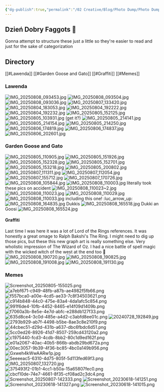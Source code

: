 ```yaml
---
{"dg-publish":true,"permalink":"/02 Creative/Blog/Photo Dump/Photo Dump 2025-08-08/","tags":["image","blog"]}
---
```


## Dzień Dobry Faggots 💚
Gonna attempt to structure these just a little so they're easier to read and just for 
the sake of categorization
## Directory
[[#Lawenda]]
[[#Garden Goose and Gato]]
[[#Graffiti]]
[[#Memes]]
### Lawenda
![IMG_20250808_093453.jpg](/img/user/IMG_20250808_093453.jpg)
![IMG_20250808_093504.jpg](/img/user/IMG_20250808_093504.jpg)
![IMG_20250808_093036.jpg](/img/user/IMG_20250808_093036.jpg)
![IMG_20250807_133420.jpg](/img/user/IMG_20250807_133420.jpg)
![IMG_20250804_183053.jpg](/img/user/IMG_20250804_183053.jpg)
![IMG_20250804_192222.jpg](/img/user/IMG_20250804_192222.jpg)
![IMG_20250804_192232.jpg](/img/user/IMG_20250804_192232.jpg)
![IMG_20250805_152125.jpg](/img/user/IMG_20250805_152125.jpg)
![IMG_20250805_103931.jpg](/img/user/IMG_20250805_103931.jpg)
(get it?)
![IMG_20250805_214141.jpg](/img/user/IMG_20250805_214141.jpg)
![IMG_20250805_214154.jpg](/img/user/IMG_20250805_214154.jpg)
![IMG_20250805_214250.jpg](/img/user/IMG_20250805_214250.jpg)
![IMG_20250806_174819.jpg](/img/user/IMG_20250806_174819.jpg)
![IMG_20250806_174837.jpg](/img/user/IMG_20250806_174837.jpg)
![IMG_20250806_202601.jpg](/img/user/IMG_20250806_202601.jpg)
### Garden Goose and Gato
![IMG_20250805_110905.jpg](/img/user/IMG_20250805_110905.jpg)
![IMG_20250805_151926.jpg](/img/user/IMG_20250805_151926.jpg)
![IMG_20250805_152328.jpg](/img/user/IMG_20250805_152328.jpg)
![IMG_20250805_152701.jpg](/img/user/IMG_20250805_152701.jpg)
![IMG_20250805_153218.jpg](/img/user/IMG_20250805_153218.jpg)
![IMG_20250805_200802.jpg](/img/user/IMG_20250805_200802.jpg)
![IMG_20250807_111311.jpg](/img/user/IMG_20250807_111311.jpg)
![IMG_20250807_112054.jpg](/img/user/IMG_20250807_112054.jpg)
![IMG_20250807_155712.jpg](/img/user/IMG_20250807_155712.jpg)
![IMG_20250807_170726.jpg](/img/user/IMG_20250807_170726.jpg)
![IMG_20250808_105844.jpg](/img/user/IMG_20250808_105844.jpg)
![IMG_20250808_110003.jpg](/img/user/IMG_20250808_110003.jpg)
literally took these pics on accident
![IMG_20250808_110023~2.jpg](/img/user/IMG_20250808_110023~2.jpg)
![IMG_20250808_110023.jpg](/img/user/IMG_20250808_110023.jpg)
![IMG_20250808_110029.jpg](/img/user/IMG_20250808_110029.jpg)
![IMG_20250808_110033.jpg](/img/user/IMG_20250808_110033.jpg)
including this one! :luc_arrow_up:
![IMG_20250808_164835.jpg](/img/user/IMG_20250808_164835.jpg)
Dukkis
![IMG_20250808_165518.jpg](/img/user/IMG_20250808_165518.jpg)
Dukki an Goosi
![IMG_20250808_165524.jpg](/img/user/IMG_20250808_165524.jpg)
#### Graffiti
Last time I was here it was a lot of Lord of the Rings references. It was honestly a great omage to Ralph Bakshi's The Ring. I might need to dig up those pics, but these this new graph art is really something else. Very wholistic impression of The Wizard of Oz. I had a nice battle of spell magic with the wicked witch of the west at the end too 🤏
![IMG_20250808_190720.jpg](/img/user/IMG_20250808_190720.jpg)
![IMG_20250808_190825.jpg](/img/user/IMG_20250808_190825.jpg)
![IMG_20250808_191008.jpg](/img/user/IMG_20250808_191008.jpg)
![IMG_20250808_191130.jpg](/img/user/IMG_20250808_191130.jpg)
### Memes
![Screenshot_20250805-155025.png](/img/user/Screenshot_20250805-155025.png)
![a7ebf671-c949-48fb-a87b-ae4982f5fb66.png](/img/user/a7ebf671-c949-48fb-a87b-ae4982f5fb66.png)
![f557bca0-a00e-4cd5-ae33-7c8f34503621.png](/img/user/f557bca0-a00e-4cd5-ae33-7c8f34503621.png)
![c914b848-44c0-475e-83a4-4da1afc5c854.png](/img/user/c914b848-44c0-475e-83a4-4da1afc5c854.png)
![991f6de4-10fb-4452-8465-e14f09d1409b.png](/img/user/991f6de4-10fb-4452-8465-e14f09d1409b.png)
![f7060a3b-8e5e-4e7d-abfc-e288db127f33.png](/img/user/f7060a3b-8e5e-4e7d-abfc-e288db127f33.png)
![635d8ce4-3c0d-485e-a4d2-c3abfd8ee01c.png](/img/user/635d8ce4-3c0d-485e-a4d2-c3abfd8ee01c.png)
![20240728_192849.jpg](/img/user/20240728_192849.jpg)
![2793b929-ab7f-4498-b5be-8ae3c8e210f9.png](/img/user/2793b929-ab7f-4498-b5be-8ae3c8e210f9.png)
![44cbec51-d29d-431b-a637-dbc6fbdc6d51.png](/img/user/44cbec51-d29d-431b-a637-dbc6fbdc6d51.png)
![5cc0ed26-8926-41d7-8507-259cd43120a2.png](/img/user/5cc0ed26-8926-41d7-8507-259cd43120a2.png)
![c1975440-fcd3-4cdb-8bb2-80c1d9ed162f.png](/img/user/c1975440-fcd3-4cdb-8bb2-80c1d9ed162f.png)
![e01a2067-40ac-40b5-866b-abdb29bd672a.png](/img/user/e01a2067-40ac-40b5-866b-abdb29bd672a.png)
![00ec3057-9b39-4f36-bc85-4bc0a149b956.png](/img/user/00ec3057-9b39-4f36-bc85-4bc0a149b956.png)
![Gxweh4kWwAARw1p.jpg](/img/user/Gxweh4kWwAARw1p.jpg)
![5eeeeac5-6310-4d75-805f-5d113fed69f3.png](/img/user/5eeeeac5-6310-4d75-805f-5d113fed69f3.png)
![IMG_20250807_132720.jpg](/img/user/IMG_20250807_132720.jpg)
![375493f2-01b1-4cc1-b50a-15a65807fec0.png](/img/user/375493f2-01b1-4cc1-b50a-15a65807fec0.png)
![cbcf10de-74e7-4661-8f35-cf08ad2c3dc4.png](/img/user/cbcf10de-74e7-4661-8f35-cf08ad2c3dc4.png)
![Screenshot_20250807-142333.png](/img/user/Screenshot_20250807-142333.png)
![Screenshot_20230618-141251.png](/img/user/Screenshot_20230618-141251.png)
![Screenshot_20230618-141327.png](/img/user/Screenshot_20230618-141327.png)
![Screenshot_20230618-141015.png](/img/user/Screenshot_20230618-141015.png)
